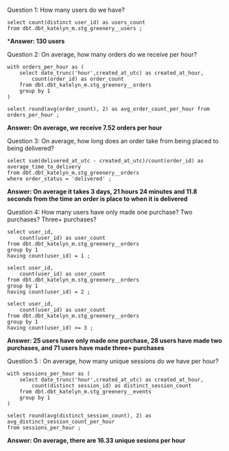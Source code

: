 Question 1: How many users do we have?

    select count(distinct user_id) as users_count
    from dbt.dbt_katelyn_m.stg_greenery__users ;

***Answer: 130 users**


Question 2: On average, how many orders do we receive per hour?

    with orders_per_hour as (
        select date_trunc('hour',created_at_utc) as created_at_hour,
            count(order_id) as order_count
        from dbt.dbt_katelyn_m.stg_greenery__orders
        group by 1
    )
    
    select round(avg(order_count), 2) as avg_order_count_per_hour from orders_per_hour ;

**Answer: On average, we receive 7.52 orders per hour**


Question 3: On average, how long does an order take from being placed to being delivered?

    select sum(delivered_at_utc - created_at_utc)/count(order_id) as average_time_to_delivery
    from dbt.dbt_katelyn_m.stg_greenery__orders
    where order_status = 'delivered' ;

**Answer: On average it takes 3 days, 21 hours 24 minutes and 11.8 seconds from the time an order is place to when it is delivered**


Question 4: How many users have only made one purchase? Two purchases? Three+ purchases?

    select user_id,
        count(user_id) as user_count
    from dbt.dbt_katelyn_m.stg_greenery__orders
    group by 1
    having count(user_id) = 1 ;

    select user_id,
        count(user_id) as user_count
    from dbt.dbt_katelyn_m.stg_greenery__orders
    group by 1
    having count(user_id) = 2 ;

    select user_id,
        count(user_id) as user_count
    from dbt.dbt_katelyn_m.stg_greenery__orders
    group by 1
    having count(user_id) >= 3 ;

**Answer: 25 users have only made one purchase, 28 users have made two purchases, and 71 users have made three+ purchases**


Question 5 : On average, how many unique sessions do we have per hour?

    with sessions_per_hour as (
        select date_trunc('hour',created_at_utc) as created_at_hour,
            count(distinct session_id) as distinct_session_count
        from dbt.dbt_katelyn_m.stg_greenery__events
        group by 1
    )
 
    select round(avg(distinct_session_count), 2) as avg_distinct_session_count_per_hour
    from sessions_per_hour ;

**Answer: On average, there are 16.33 unique sesions per hour**